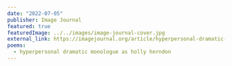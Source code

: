 ```yaml
---
date: "2022-07-05"
publisher: Image Journal
featured: true
featuredImage: ../../images/image-journal-cover.jpg
external_link: https://imagejournal.org/article/hyperpersonal-dramatic-monologue-as-holly-herndon/
poems: 
  - hyperpersonal dramatic monologue as holly herndon
---
```

